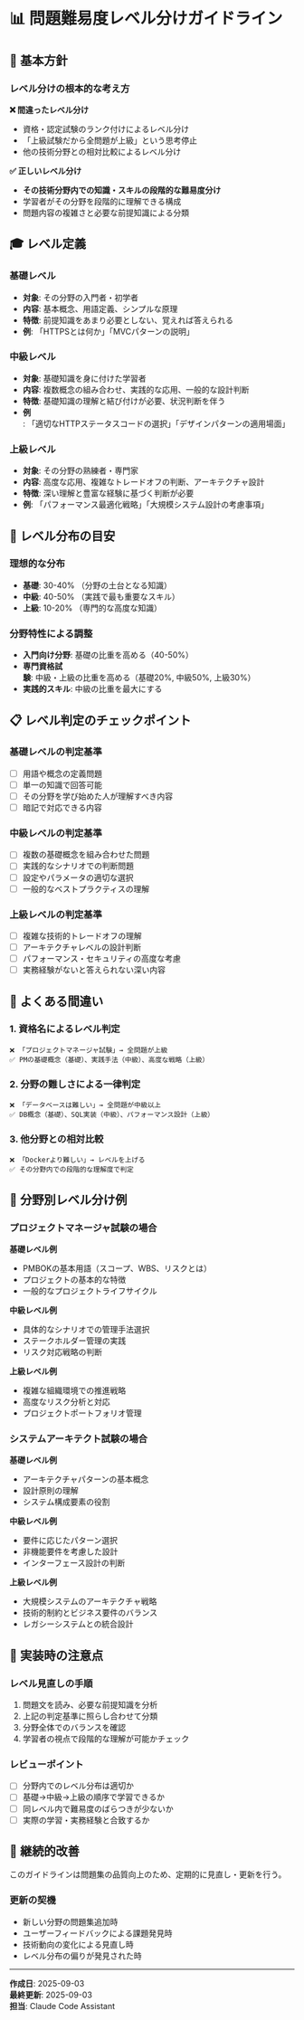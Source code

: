 # 📊 問題難易度レベル分けガイドライン

## 🎯 基本方針

### レベル分けの根本的な考え方

**❌ 間違ったレベル分け**
- 資格・認定試験のランク付けによるレベル分け
- 「上級試験だから全問題が上級」という思考停止
- 他の技術分野との相対比較によるレベル分け

**✅ 正しいレベル分け**
- **その技術分野内での知識・スキルの段階的な難易度分け**
- 学習者がその分野を段階的に理解できる構成
- 問題内容の複雑さと必要な前提知識による分類

## 🎓 レベル定義

### 基礎レベル
- **対象**: その分野の入門者・初学者
- **内容**: 基本概念、用語定義、シンプルな原理
- **特徴**: 前提知識をあまり必要としない、覚えれば答えられる
- **例**: 「HTTPSとは何か」「MVCパターンの説明」

### 中級レベル  
- **対象**: 基礎知識を身に付けた学習者
- **内容**: 複数概念の組み合わせ、実践的な応用、一般的な設計判断
- **特徴**: 基礎知識の理解と結び付けが必要、状況判断を伴う
- **例**: 「適切なHTTPステータスコードの選択」「デザインパターンの適用場面」

### 上級レベル
- **対象**: その分野の熟練者・専門家
- **内容**: 高度な応用、複雑なトレードオフの判断、アーキテクチャ設計
- **特徴**: 深い理解と豊富な経験に基づく判断が必要
- **例**: 「パフォーマンス最適化戦略」「大規模システム設計の考慮事項」

## 🔄 レベル分布の目安

### 理想的な分布
- **基礎**: 30-40% （分野の土台となる知識）
- **中級**: 40-50% （実践で最も重要なスキル）
- **上級**: 10-20% （専門的な高度な知識）

### 分野特性による調整
- **入門向け分野**: 基礎の比重を高める（40-50%）
- **専門資格試験**: 中級・上級の比重を高める（基礎20%, 中級50%, 上級30%）
- **実践的スキル**: 中級の比重を最大にする

## 📋 レベル判定のチェックポイント

### 基礎レベルの判定基準
- [ ] 用語や概念の定義問題
- [ ] 単一の知識で回答可能
- [ ] その分野を学び始めた人が理解すべき内容
- [ ] 暗記で対応できる内容

### 中級レベルの判定基準  
- [ ] 複数の基礎概念を組み合わせた問題
- [ ] 実践的なシナリオでの判断問題
- [ ] 設定やパラメータの適切な選択
- [ ] 一般的なベストプラクティスの理解

### 上級レベルの判定基準
- [ ] 複雑な技術的トレードオフの理解
- [ ] アーキテクチャレベルの設計判断
- [ ] パフォーマンス・セキュリティの高度な考慮
- [ ] 実務経験がないと答えられない深い内容

## 🚫 よくある間違い

### 1. 資格名によるレベル判定
```
❌ 「プロジェクトマネージャ試験」→ 全問題が上級
✅ PMの基礎概念（基礎）、実践手法（中級）、高度な戦略（上級）
```

### 2. 分野の難しさによる一律判定
```  
❌ 「データベースは難しい」→ 全問題が中級以上
✅ DB概念（基礎）、SQL実装（中級）、パフォーマンス設計（上級）
```

### 3. 他分野との相対比較
```
❌ 「Dockerより難しい」→ レベルを上げる
✅ その分野内での段階的な理解度で判定
```

## 🎯 分野別レベル分け例

### プロジェクトマネージャ試験の場合

**基礎レベル例**
- PMBOKの基本用語（スコープ、WBS、リスクとは）
- プロジェクトの基本的な特徴
- 一般的なプロジェクトライフサイクル

**中級レベル例**  
- 具体的なシナリオでの管理手法選択
- ステークホルダー管理の実践
- リスク対応戦略の判断

**上級レベル例**
- 複雑な組織環境での推進戦略
- 高度なリスク分析と対応
- プロジェクトポートフォリオ管理

### システムアーキテクト試験の場合

**基礎レベル例**
- アーキテクチャパターンの基本概念
- 設計原則の理解
- システム構成要素の役割

**中級レベル例**
- 要件に応じたパターン選択
- 非機能要件を考慮した設計
- インターフェース設計の判断

**上級レベル例**
- 大規模システムのアーキテクチャ戦略
- 技術的制約とビジネス要件のバランス
- レガシーシステムとの統合設計

## 🔧 実装時の注意点

### レベル見直しの手順
1. 問題文を読み、必要な前提知識を分析
2. 上記の判定基準に照らし合わせて分類
3. 分野全体でのバランスを確認
4. 学習者の視点で段階的な理解が可能かチェック

### レビューポイント
- [ ] 分野内でのレベル分布は適切か
- [ ] 基礎→中級→上級の順序で学習できるか
- [ ] 同レベル内で難易度のばらつきが少ないか
- [ ] 実際の学習・実務経験と合致するか

## 📝 継続的改善

このガイドラインは問題集の品質向上のため、定期的に見直し・更新を行う。

### 更新の契機
- 新しい分野の問題集追加時
- ユーザーフィードバックによる課題発見時  
- 技術動向の変化による見直し時
- レベル分布の偏りが発見された時

---

**作成日**: 2025-09-03  
**最終更新**: 2025-09-03  
**担当**: Claude Code Assistant